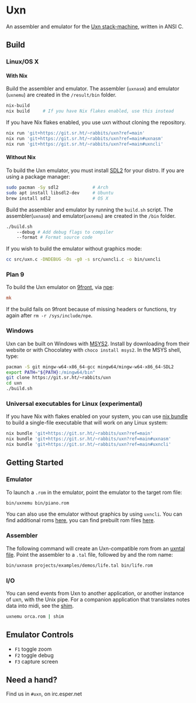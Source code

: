 # Uxn

An assembler and emulator for the [Uxn stack-machine](https://wiki.xxiivv.com/site/uxn.html), written in ANSI C. 

## Build

### Linux/OS X

#### With Nix

Build the assembler and emulator. The assembler (`uxnasm`) and emulator (`uxnemu`) are created in the `/result/bin` folder.

```sh
nix-build
nix build     # If you have Nix flakes enabled, use this instead
```

If you have Nix flakes enabled, you use uxn without cloning the repository.

```sh
nix run 'git+https://git.sr.ht/~rabbits/uxn?ref=main'
nix run 'git+https://git.sr.ht/~rabbits/uxn?ref=main#uxnasm'
nix run 'git+https://git.sr.ht/~rabbits/uxn?ref=main#uxncli'
```

#### Without Nix

To build the Uxn emulator, you must install [SDL2](https://wiki.libsdl.org/) for your distro. If you are using a package manager:

```sh
sudo pacman -Sy sdl2             # Arch
sudo apt install libsdl2-dev     # Ubuntu
brew install sdl2                # OS X
```

Build the assembler and emulator by running the `build.sh` script. The assembler(`uxnasm`) and emulator(`uxnemu`) are created in the `/bin` folder.

```sh
./build.sh 
	--debug # Add debug flags to compiler
	--format # Format source code
```

If you wish to build the emulator without graphics mode:

```sh
cc src/uxn.c -DNDEBUG -Os -g0 -s src/uxncli.c -o bin/uxncli
```

### Plan 9 

To build the Uxn emulator on [9front](http://9front.org/), via [npe](https://git.sr.ht/~ft/npe):

```rc
mk
```

If the build fails on 9front because of missing headers or functions, try again after `rm -r /sys/include/npe`.

### Windows

Uxn can be built on Windows with [MSYS2](https://www.msys2.org/). Install by downloading from their website or with Chocolatey with `choco install msys2`. In the MSYS shell, type:

```sh
pacman -S git mingw-w64-x86_64-gcc mingw64/mingw-w64-x86_64-SDL2
export PATH="${PATH}:/mingw64/bin"
git clone https://git.sr.ht/~rabbits/uxn
cd uxn
./build.sh
```

### Universal executables for Linux (experimental)

If you have Nix with flakes enabled on your system, you can use [nix bundle](https://nixos.org/manual/nix/unstable/command-ref/new-cli/nix3-bundle.html) to build a single-file executable that will work on any Linux system:
```sh
nix bundle 'git+https://git.sr.ht/~rabbits/uxn?ref=main'
nix bundle 'git+https://git.sr.ht/~rabbits/uxn?ref=main#uxnasm'
nix bundle 'git+https://git.sr.ht/~rabbits/uxn?ref=main#uxncli'
```

## Getting Started

### Emulator

To launch a `.rom` in the emulator, point the emulator to the target rom file:

```sh
bin/uxnemu bin/piano.rom
```

You can also use the emulator without graphics by using `uxncli`. You can find additional roms [here](https://sr.ht/~rabbits/uxn/sources), you can find prebuilt rom files [here](https://itch.io/c/248074/uxn-roms). 

### Assembler 

The following command will create an Uxn-compatible rom from an [uxntal file](https://wiki.xxiivv.com/site/uxntal.html). Point the assembler to a `.tal` file, followed by and the rom name:

```sh
bin/uxnasm projects/examples/demos/life.tal bin/life.rom
```

### I/O

You can send events from Uxn to another application, or another instance of uxn, with the Unix pipe. For a companion application that translates notes data into midi, see the [shim](https://git.sr.ht/~rabbits/shim).

```sh
uxnemu orca.rom | shim
```

## Emulator Controls

- `F1` toggle zoom
- `F2` toggle debug
- `F3` capture screen

## Need a hand?

Find us in `#uxn`, on irc.esper.net
